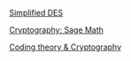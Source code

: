 [Simplified DES](http://www.cs.binghamton.edu/~steflik/cs431/notes/Simplified_DES.pdf)

[Cryptography: Sage Math](http://doc.sagemath.org/pdf/en/reference/cryptography/cryptography.pdf)

[Coding theory & Cryptography](http://www.singacom.uva.es/oldsite/Actividad/s3cm/Archivo/S3CM10/coding-thry-sage.pdf)
